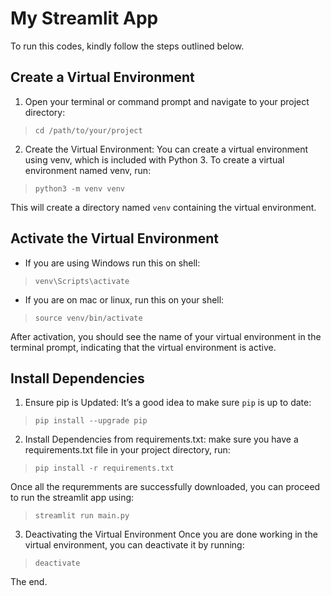 # My Streamlit App
To run this codes, kindly follow the steps outlined below.
## Create a Virtual Environment

1. Open your terminal or command prompt and navigate to your project directory:
> `cd /path/to/your/project`

2. Create the Virtual Environment:
You can create a virtual environment using venv, which is included with Python 3. To create a virtual environment named venv, run:
> `python3 -m venv venv`

This will create a directory named `venv` containing the virtual environment. 
## Activate the Virtual Environment
* If you are using Windows run this on shell:
> `venv\Scripts\activate`

* If you are on mac or linux, run this on your shell:
> `source venv/bin/activate`

After activation, you should see the name of your virtual environment in the terminal prompt, indicating that the virtual environment is active.


## Install Dependencies
1. Ensure pip is Updated:
It’s a good idea to make sure `pip` is up to date:
> `pip install --upgrade pip`

2. Install Dependencies from requirements.txt:
make sure you have a requirements.txt file in your project directory, run:
> `pip install -r requirements.txt`

Once all the requremments are successfully downloaded, you can proceed to run the streamlit app using:
> `streamlit run main.py`

3. Deactivating the Virtual Environment
Once you are done working in the virtual environment, you can deactivate it by running:

> `deactivate`

The end.